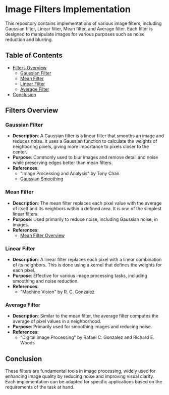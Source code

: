 # Image Filters Implementation

This repository contains implementations of various image filters, including Gaussian filter, Linear filter, Mean filter, and Average filter. Each filter is designed to manipulate images for various purposes such as noise reduction and blurring.

## Table of Contents
- [Filters Overview](#filters-overview)
  - [Gaussian Filter](#gaussian-filter)
  - [Mean Filter](#mean-filter)
  - [Linear Filter](#linear-filter)
  - [Average Filter](#average-filter)
- [Conclusion](#conclusion)

## Filters Overview

### Gaussian Filter
- **Description**: A Gaussian filter is a linear filter that smooths an image and reduces noise. It uses a Gaussian function to calculate the weights of neighboring pixels, giving more importance to pixels closer to the center.
- **Purpose**: Commonly used to blur images and remove detail and noise while preserving edges better than mean filters.
- **References**: 
  - "Image Processing and Analysis" by Tony Chan
  - [Gaussian Smoothing](https://homepages.inf.ed.ac.uk/rbf/HIPR2/gsmooth.htm) 

### Mean Filter
- **Description**: The mean filter replaces each pixel value with the average of itself and its neighbors within a defined area. It is one of the simplest linear filters.
- **Purpose**: Used primarily to reduce noise, including Gaussian noise, in images.
- **References**:
  - [Mean Filter Overview](https://bioimagebook.github.io/chapters/2-processing/4-filters/filters.html) 

### Linear Filter
- **Description**: A linear filter replaces each pixel with a linear combination of its neighbors. This is done using a kernel that defines the weights for each pixel.
- **Purpose**: Effective for various image processing tasks, including smoothing and noise reduction.
- **References**:
  - "Machine Vision" by R. C. Gonzalez 

### Average Filter
- **Description**: Similar to the mean filter, the average filter computes the average of pixel values in a neighborhood.
- **Purpose**: Primarily used for smoothing images and reducing noise.
- **References**:
  - "Digital Image Processing" by Rafael C. Gonzalez and Richard E. Woods

## Conclusion

These filters are fundamental tools in image processing, widely used for enhancing image quality by reducing noise and improving visual clarity. Each implementation can be adapted for specific applications based on the requirements of the task at hand.
